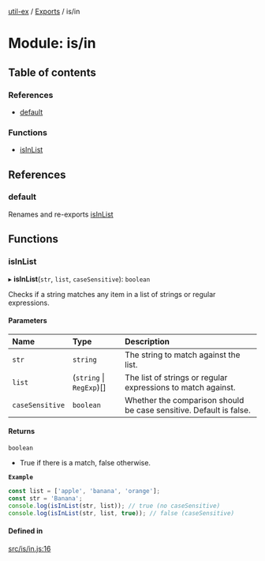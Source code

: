 [util-ex](../README.md) / [Exports](../modules.md) / is/in

# Module: is/in

## Table of contents

### References

- [default](is_in.md#default)

### Functions

- [isInList](is_in.md#isinlist)

## References

### default

Renames and re-exports [isInList](is_in.md#isinlist)

## Functions

### isInList

▸ **isInList**(`str`, `list`, `caseSensitive`): `boolean`

Checks if a string matches any item in a list of strings or regular expressions.

#### Parameters

| Name | Type | Description |
| :------ | :------ | :------ |
| `str` | `string` | The string to match against the list. |
| `list` | (`string` \| `RegExp`)[] | The list of strings or regular expressions to match against. |
| `caseSensitive` | `boolean` | Whether the comparison should be case sensitive. Default is false. |

#### Returns

`boolean`

- True if there is a match, false otherwise.

**`Example`**

```ts
const list = ['apple', 'banana', 'orange'];
const str = 'Banana';
console.log(isInList(str, list)); // true (no caseSensitive)
console.log(isInList(str, list, true)); // false (caseSensitive)
```

#### Defined in

[src/is/in.js:16](https://github.com/snowyu/util-ex.js/blob/d94968d/src/is/in.js#L16)
